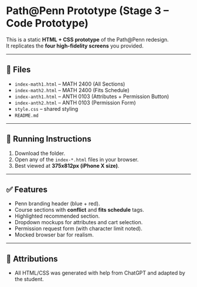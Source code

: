 # Path@Penn Prototype (Stage 3 – Code Prototype)

This is a static **HTML + CSS prototype** of the Path@Penn redesign.  
It replicates the **four high-fidelity screens** you provided.

---

## 📂 Files
- `index-math1.html` – MATH 2400 (All Sections)
- `index-math2.html` – MATH 2400 (Fits Schedule)
- `index-anth1.html` – ANTH 0103 (Attributes + Permission Button)
- `index-anth2.html` – ANTH 0103 (Permission Form)
- `style.css` – shared styling
- `README.md`

---

## 🚀 Running Instructions
1. Download the folder.
2. Open any of the `index-*.html` files in your browser.
3. Best viewed at **375x812px (iPhone X size)**.

---

## ✅ Features
- Penn branding header (blue + red).
- Course sections with **conflict** and **fits schedule** tags.
- Highlighted recommended section.
- Dropdown mockups for attributes and cart selection.
- Permission request form (with character limit noted).
- Mocked browser bar for realism.

---

## 🙏 Attributions
- All HTML/CSS was generated with help from ChatGPT and adapted by the student.
